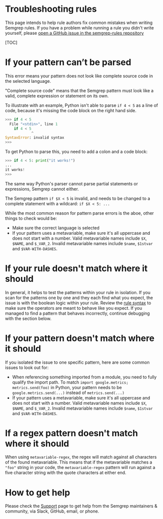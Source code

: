 # Troubleshooting rules

This page intends to help rule authors fix common mistakes when writing Semgrep rules.
If you have a problem while running a rule you didn't write yourself, please
[open a GitHub issue in the semgrep-rules repository](https://github.com/returntocorp/semgrep-rules/issues/new/choose)

[TOC]

# If your pattern can’t be parsed

This error means your pattern does not look like complete source code in the selected language.

"Complete source code" means that the Semgrep pattern must look like a valid,
complete expression or statement on its own.

To illustrate with an example,
Python isn't able to parse `if 4 < 5` as a line of code,
because it's missing the code block on the right hand side.

```python
>>> if 4 < 5
  File "<stdin>", line 1
    if 4 < 5
            ^
SyntaxError: invalid syntax
>>>
```

To get Python to parse this, you need to add a colon and a code block:

```python
>>> if 4 < 5: print("it works!")
...
it works!
>>>
```

The same way Python's parser cannot parse partial statements or expressions,
Semgrep cannot either.

The Semgrep pattern `if $X < 5` is invalid,
and needs to be changed to a complete statement with a wildcard: `if $X < 5: ...`

While the most common reason for pattern parse errors is the aboe, other things to check would be:

- Make sure the correct language is selected
- If your pattern uses a metavariable, make sure it's all uppercase and does not start with a number.
  Valid metavariable names include `$X`, `$NAME`, and `$_VAR_2`.
  Invalid metavariable names include `$name`, `$1stvar` and `$VAR-WITH-DASHES`.

# If your rule doesn't match where it should

In general, it helps to test the patterns within your rule in isolation.
If you scan for the patterns one by one and they each find what you expect,
the issue is with the boolean logic within your rule.
Review the [rule syntax](../writing-rules/rule-syntax.md)
to make sure the operators are meant to behave like you expect.
If you managed to find a pattern that behaves incorrectly,
continue debugging with the section below.

# If your pattern doesn't match where it should

If you isolated the issue to one specific pattern,
here are some common issues to look out for:

- When referencing something imported from a module,
  you need to fully qualify the import path.
  To match `import google.metrics; metrics.send(foo)` in Python,
  your pattern needs to be `google.metrics.send(...)` instead of `metrics.send(...)`
- If your pattern uses a metavariable, make sure it's all uppercase and does not start with a number.
  Valid metavariable names include `$X`, `$NAME`, and `$_VAR_2`.
  Invalid metavariable names include `$name`, `$1stvar` and `$VAR-WITH-DASHES`.

# If a regex pattern doesn't match where it should

When using `metavariable-regex`, the regex will match against all characters of the found metavariable.
This means that if the metavariable matches a `"foo"` string in your code,
the `metavariable-regex` pattern will run against a five character string with the quote characters at either end.

# How to get help

Please check the [Support](../support.md) page to get help from the Semgrep maintainers & community,
via Slack, GitHub, email, or phone.
